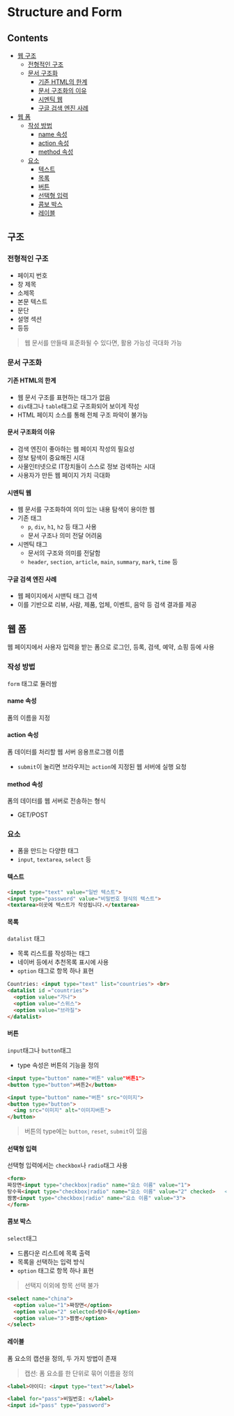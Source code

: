 Structure and Form
===
Contents
---
- [웹 구조](#웹-구조)
  - [전형적인 구조](#전형적인-구조)
  - [문서 구조화](#문서-구조화)
    - [기존 HTML의 한계](#기존-html의-한계)
    - [문서 구조화의 이유](#문서-구조화의-이유)
    - [시멘틱 웹](#시멘틱-웹)
    - [구글 검색 엔진 사례](#구글-검색-엔진-사례)
- [웹 폼](#웹-폼)
  - [작성 방법](#작성-방법)
    - [name 속성](#name-속성)
    - [action 속성](#action-속성)
    - [method 속성](#method-속성)
  - [요소](#요소)
    - [텍스트](#텍스트)
    - [목록](#목록)
    - [버튼](#버튼)
    - [선택형 입력](#선택형-입력)
    - [콤보 박스](#콤보-박스)
    - [레이블](#레이블)

구조
---

### 전형적인 구조
- 페이지 번호
- 창 제목
- 소제목
- 본문 텍스트
- 문단
- 설명 섹션
- 등등

> 웹 문서를 만들때 표준화될 수 있다면, 활용 가능성 극대화 가능

### 문서 구조화
#### 기존 HTML의 한계
- 웹 문서 구조를 표현하는 태그가 없음
- `div`태그나 `table`태그로 구조화되어 보이게 작성
- HTML 페이지 소스를 통해 전체 구조 파악이 불가능
#### 문서 구조화의 이유
- 검색 엔진이 좋아하는 웹 페이지 작성의 필요성
- 정보 탐색이 중요해진 시대
- 사물인터넷으로 IT장치들이 스스로 정보 검색하는 시대
- 사용자가 만든 웹 페이지 가치 극대화
#### 시멘틱 웹
- 웹 문서를 구조화하여 의미 있는 내용 탐색이 용이한 웹
- 기존 태그
  - `p`, `div`, `h1`, `h2` 등 태그 사용
  - 문서 구조나 의미 전달 어려움
- 시멘틱 태그
  - 문서의 구조와 의미를 전달함
  - `header`, `section`, `article`, `main`, `summary`, `mark`, `time` 등
#### 구글 검색 엔진 사례
- 웹 페이지에서 시맨틱 태그 검색
- 이를 기반으로 리뷰, 사람, 제품, 업체, 이벤트, 음악 등 검색 결과를 제공

웹 폼
---
웹 페이지에서 사용자 입력을 받는 폼으로 로그인, 등록, 검색, 예약, 쇼핑 등에 사용

### 작성 방법
`form` 태그로 둘러쌈
#### name 속성
폼의 이름을 지정
#### action 속성
폼 데이터를 처리할 웹 서버 응용프로그램 이름
- `submit`이 눌리면 브라우저는 `action`에 지정된 웹 서버에 실행 요청
#### method 속성
폼의 데이터를 웹 서버로 전송하는 형식
- GET/POST


### 요소
- 폼을 만드는 다양한 태그
- `input`, `textarea`, `select` 등

#### 텍스트
```html
<input type="text" value="일반 텍스트">
<input type="password" value="비밀번호 형식의 텍스트">
<textarea>이곳에 텍스트가 작성됩니다.</textarea>
```

#### 목록
`datalist` 태그
- 목록 리스트를 작성하는 태그
- 네이버 등에서 추천목록 표시에 사용
- `option` 태그로 항목 하나 표현

```html
Countries: <input type="text" list="countries"> <br>
<datalist id ="countries">
  <option value="가나">
  <option value="스위스">
  <option value="브라질">
</datalist>
```

#### 버튼
`input`태그나 `button`태그
- type 속성은 버튼의 기능을 정의

```html
<input type="button" name="버튼" value"버튼1">
<button type="button">버튼2</button>

<input type="button" name="버튼" src="이미지">
<button type="button">
  <img src="이미지" alt="이미지버튼">
</button>
```
> 버튼의 type에는 `button`, `reset`, `submit`이 있음

#### 선택형 입력

선택형 입력에서는 `checkbox`나 `radio`태그 사용

```html
<form>
짜장면<input type="checkbox|radio" name="요소 이름" value="1">
탕수육<input type="checkbox|radio" name="요소 이름" value="2" checked>   <!-- 체크 -->
짬뽕<input type="checkbox|radio" name="요소 이름" value="3">
</form>
```

#### 콤보 박스
`select`태그
- 드롭다운 리스트에 목록 출력
- 목록을 선택하는 입력 방식
- `option` 태그로 항목 하나 표현
> 선택지 이외에 항목 선택 불가

```html
<select name="china">
  <option value="1">짜장면</option>
  <option value="2" selected>탕수육</option>
  <option value="3">짬뽕</option>
</select>
```

#### 레이블
폼 요소의 캡션을 정의, 두 가지 방법이 존재
> 캡션: 폼 요소를 한 단위로 묶어 이름을 정의

```html
<label>아이디: <input type="text"></label>

<label for="pass">비밀번호: </label>
<input id="pass" type="password">
```

